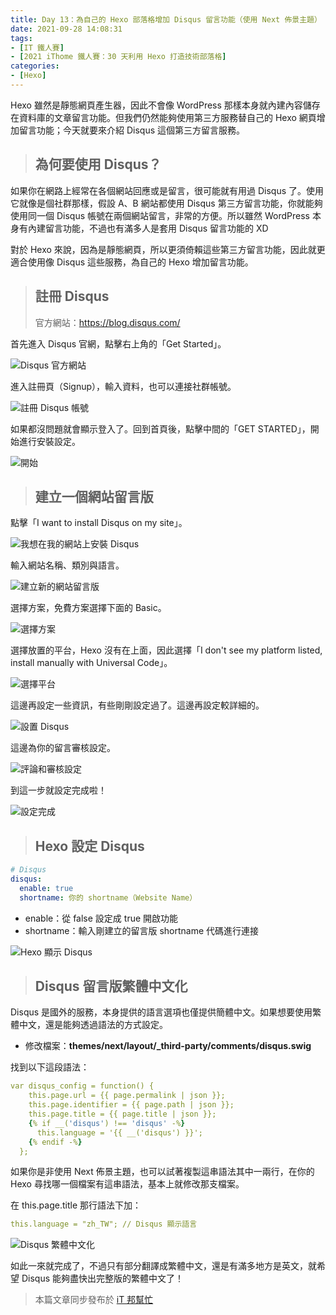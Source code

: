 ```yaml
---
title: Day 13：為自己的 Hexo 部落格增加 Disqus 留言功能（使用 Next 佈景主題）
date: 2021-09-28 14:08:31
tags:
- [IT 鐵人賽]
- [2021 iThome 鐵人賽：30 天利用 Hexo 打造技術部落格]
categories:
- [Hexo]
---
```


Hexo 雖然是靜態網頁產生器，因此不會像 WordPress 那樣本身就內建內容儲存在資料庫的文章留言功能。但我們仍然能夠使用第三方服務替自己的 Hexo 網頁增加留言功能；今天就要來介紹 Disqus 這個第三方留言服務。

<!-- more -->

> ## 為何要使用 Disqus？

如果你在網路上經常在各個網站回應或是留言，很可能就有用過 Disqus 了。使用它就像是個社群那樣，假設 A、B 網站都使用 Disqus 第三方留言功能，你就能夠使用同一個 Disqus 帳號在兩個網站留言，非常的方便。所以雖然 WordPress 本身有內建留言功能，不過也有滿多人是套用 Disqus 留言功能的 XD

對於 Hexo 來說，因為是靜態網頁，所以更須倚賴這些第三方留言功能，因此就更適合使用像 Disqus 這些服務，為自己的 Hexo 增加留言功能。

> ## 註冊 Disqus
> 官方網站：https://blog.disqus.com/

首先進入 Disqus 官網，點擊右上角的「Get Started」。

![Disqus 官方網站](https://i.imgur.com/aiL7Fve.png)

進入註冊頁（Signup），輸入資料，也可以連接社群帳號。

![註冊 Disqus 帳號](https://i.imgur.com/4rtyjLC.png)

如果都沒問題就會顯示登入了。回到首頁後，點擊中間的「GET STARTED」，開始進行安裝設定。

![開始](https://i.imgur.com/NY9Rgid.png)

> ## 建立一個網站留言版

點擊「I want to install Disqus on my site」。

![我想在我的網站上安裝 Disqus](https://i.imgur.com/VQWEKDj.png)

輸入網站名稱、類別與語言。

![建立新的網站留言版](https://i.imgur.com/PUGLEgF.png)

選擇方案，免費方案選擇下面的 Basic。

![選擇方案](https://i.imgur.com/9tiTTOV.png)

選擇放置的平台，Hexo 沒有在上面，因此選擇「I don't see my platform listed, install manually with Universal Code」。

![選擇平台](https://i.imgur.com/y96hU8Z.png)

這邊再設定一些資訊，有些剛剛設定過了。這邊再設定較詳細的。

![設置 Disqus](https://i.imgur.com/rhMLxtV.png)

這邊為你的留言審核設定。

![評論和審核設定](https://i.imgur.com/Asr3Mbv.png)

到這一步就設定完成啦！

![設定完成](https://i.imgur.com/t71bf60.png)

> ## Hexo 設定 Disqus

``` yml
# Disqus
disqus:
  enable: true
  shortname: 你的 shortname（Website Name）
```

* enable：從 false 設定成 true 開啟功能
* shortname：輸入剛建立的留言版 shortname 代碼進行連接

![Hexo 顯示 Disqus](https://i.imgur.com/VxlciEy.png)

> ## Disqus 留言版繁體中文化

Disqus 是國外的服務，本身提供的語言選項也僅提供簡體中文。如果想要使用繁體中文，還是能夠透過語法的方式設定。

* 修改檔案：**themes/next/layout/_third-party/comments/disqus.swig**

找到以下這段語法：

``` yml
var disqus_config = function() {
    this.page.url = {{ page.permalink | json }};
    this.page.identifier = {{ page.path | json }};
    this.page.title = {{ page.title | json }};
    {% if __('disqus') !== 'disqus' -%}
      this.language = '{{ __('disqus') }}';
    {% endif -%}
  };
```

如果你是非使用 Next 佈景主題，也可以試著複製這串語法其中一兩行，在你的 Hexo 尋找哪一個檔案有這串語法，基本上就修改那支檔案。

在 this.page.title 那行語法下加：

``` yml
this.language = "zh_TW"; // Disqus 顯示語言
```

![Disqus 繁體中文化](https://i.imgur.com/mSxCdRt.png)

如此一來就完成了，不過只有部分翻譯成繁體中文，還是有滿多地方是英文，就希望 Disqus 能夠盡快出完整版的繁體中文了！

> 本篇文章同步發布於 [iT 邦幫忙](https://ithelp.ithome.com.tw/articles/10273905)